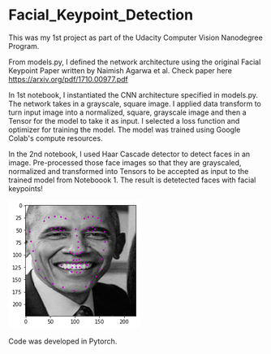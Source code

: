 # Facial_Keypoint_Detection
This was my 1st project as part of the Udacity Computer Vision Nanodegree Program. 

From models.py, I defined the network architecture using the original Facial Keypoint Paper written by Naimish Agarwa et al. Check paper here https://arxiv.org/pdf/1710.00977.pdf 

In 1st notebook, I instantiated the CNN architecture specified in models.py. The network takes in a grayscale, square image. I applied data transform to turn input image into a normalized, square, grayscale image and then a Tensor for the model to take it as input. I selected a loss function and optimizer for training the model. The model was trained using Google Colab's compute resources. 

In the 2nd notebook, I used Haar Cascade detector to detect faces in an image. Pre-processed those face images so that they are grayscaled, normalized and transformed into Tensors to be accepted as input to the trained model from Noteboook 1. The result is detetected faces with facial keypoints!

![](images/obama.png)

Code was developed in Pytorch. 

